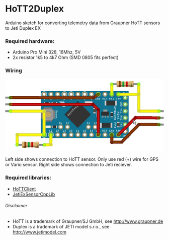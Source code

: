 # HoTT2Duplex
Arduino sketch for converting telemetry data from Graupner HoTT sensors to Jeti Duplex EX

### Required hardware:
* Arduino Pro Mini 328, 16Mhz, 5V
* 2x resistor 1k5 to 4k7 Ohm (SMD 0805 fits perfect)

### Wiring
![HoTT2Duplex wiring](https://github.com/Made4RC/HoTT2Duplex/blob/master/HoTT2Duplex%20Wiring.png?raw=true)

Left side shows connection to HoTT sensor. Only use red (+) wire for GPS or Vario sensor.
Right side shows connection to Jeti reciever.

### Required libraries:
* [HoTTClient](https://github.com/Made4RC/HoTTClient)
* [JetiExSensorCppLib](https://sourceforge.net/projects/jetiexsensorcpplib/)

###### Disclaimer
- HoTT is a trademark of Graupner/SJ GmbH, see <http://www.graupner.de>
- Duplex is a trademark of JETI model s.r.o., see <http://www.jetimodel.com>
